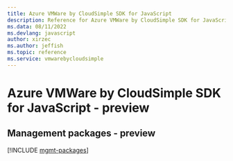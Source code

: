 ```yaml
---
title: Azure VMWare by CloudSimple SDK for JavaScript
description: Reference for Azure VMWare by CloudSimple SDK for JavaScript
ms.data: 08/11/2022
ms.devlang: javascript
author: xirzec
ms.author: jeffish
ms.topic: reference
ms.service: vmwarebycloudsimple
---
```

# Azure VMWare by CloudSimple SDK for JavaScript - preview

## Management packages - preview
[!INCLUDE [mgmt-packages](vmware-by-cloudsimple-mgmt-index.md)]
